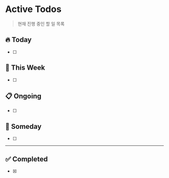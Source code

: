 # Active Todos

> 현재 진행 중인 할 일 목록

## 🔥 Today

- [ ] 

## 📅 This Week

- [ ] 

## 📋 Ongoing

- [ ] 

## 💭 Someday

- [ ] 

---

## ✅ Completed

- [x] 
